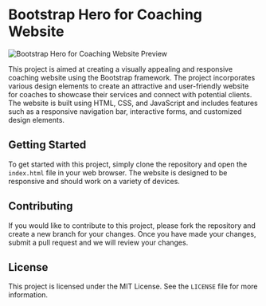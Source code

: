 # Bootstrap Hero for Coaching Website

![Bootstrap Hero for Coaching Website Preview](./preview.png)

This project is aimed at creating a visually appealing and responsive coaching website using the Bootstrap framework. The project incorporates various design elements to create an attractive and user-friendly website for coaches to showcase their services and connect with potential clients. The website is built using HTML, CSS, and JavaScript and includes features such as a responsive navigation bar, interactive forms, and customized design elements.

## Getting Started

To get started with this project, simply clone the repository and open the `index.html` file in your web browser. The website is designed to be responsive and should work on a variety of devices.

## Contributing

If you would like to contribute to this project, please fork the repository and create a new branch for your changes. Once you have made your changes, submit a pull request and we will review your changes.

## License

This project is licensed under the MIT License. See the `LICENSE` file for more information.
